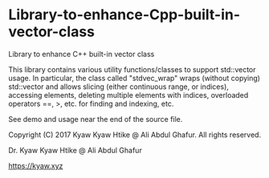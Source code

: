 # Library-to-enhance-Cpp-built-in-vector-class
Library to enhance C++ built-in vector class

This library contains various utility functions/classes to support std::vector usage. In particular, the class called "stdvec_wrap" wraps (without copying) std::vector and allows slicing (either continuous range, or indices), accessing elements, deleting multiple elements with indices, overloaded operators ==, >, etc. for finding and indexing, etc.

See demo and usage near the end of the source file.


Copyright (C) 2017 Kyaw Kyaw Htike @ Ali Abdul Ghafur. All rights reserved.



Dr. Kyaw Kyaw Htike @ Ali Abdul Ghafur



https://kyaw.xyz
